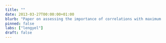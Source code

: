 ```yaml
---
title: ""
date: 2013-03-27T00:00:00+01:00
blurb: "Paper on assessing the importance of correlations with maximum entropy models is published on arXiv"
pinned: false
labs: ["lengyel"]
draft: false
---
```

